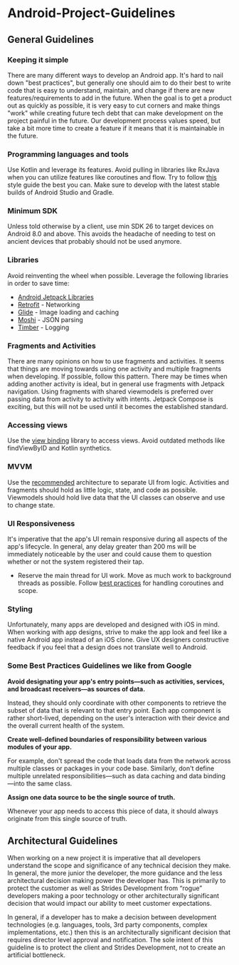 # Android-Project-Guidelines

## General Guidelines

### Keeping it simple

There are many different ways to develop an Android app.  It's hard to nail down "best practices", but generally one should aim to do their best to write code that is easy to understand, maintain, and change if there are new features/requirements to add in the future.  When the goal is to get a product out as quickly as possible, it is very easy to cut corners and make things "work" while creating future tech debt that can make development on the project painful in the future.  Our development process values speed, but take a bit more time to create a feature if it means that it is maintainable in the future.  

### Programming languages and tools
Use Kotlin and leverage its features.  Avoid pulling in libraries like RxJava when you can utilize features like coroutines and flow. Try to follow [this](https://developer.android.com/kotlin/style-guide) style guide the best you can.  Make sure to develop with the latest stable builds of Android Studio and Gradle.  

### Minimum SDK
Unless told otherwise by a client, use min SDK 26 to target devices on Android 8.0 and above.  This avoids the headache of needing to test on ancient devices that probably should not be used anymore. 

### Libraries

Avoid reinventing the wheel when possible.  Leverage the following libraries in order to save time:
* [Android Jetpack Libraries](https://developer.android.com/jetpack)
* [Retrofit](https://square.github.io/retrofit/) - Networking
* [Glide](https://github.com/bumptech/glide) - Image loading and caching
* [Moshi](https://github.com/square/moshi) - JSON parsing
* [Timber](https://github.com/JakeWharton/timber) - Logging

### Fragments and Activities
There are many opinions on how to use fragments and activities.  It seems that things are moving towards using one activity and multiple fragments when developing.  If possible, follow this pattern.  There may be times when adding another activity is ideal, but in general use fragments with Jetpack navigation.  Using fragments with shared viewmodels is preferred over passing data from activity to activity with intents.  Jetpack Compose is exciting, but this will not be used until it becomes the established standard.

### Accessing views
Use the [view binding](https://developer.android.com/topic/libraries/view-binding) library to access views.  Avoid outdated methods like findViewByID and Kotlin synthetics.  

### MVVM
Use the [recommended](https://developer.android.com/jetpack/guide) architecture to separate UI from logic.  Activities and fragments should hold as little logic, state, and code as possible.  Viewmodels should hold live data that the UI classes can observe and use to change state. 

### UI Responsiveness

It's imperative that the app's UI remain responsive during all aspects of the app's lifecycle. In general, any delay greater than 200 ms will be immediately noticeable by the user and could cause them to question whether or not the system registered their tap.

* Reserve the main thread for UI work. Move as much work to background threads as possible. Follow [best practices](https://developer.android.com/kotlin/coroutines/coroutines-best-practices) for handling coroutines and scope.

### Styling
Unfortunately, many apps are developed and designed with iOS in mind.  When working with app designs, strive to make the app look and feel like a native Android app instead of an iOS clone.  Give UX designers constructive feedback if you feel that a design does not translate well to Android.  




### Some Best Practices Guidelines we like from Google
**Avoid designating your app's entry points—such as activities, services, and broadcast receivers—as sources of data.**

Instead, they should only coordinate with other components to retrieve the subset of data that is relevant to that entry point. Each app component is rather short-lived, depending on the user's interaction with their device and the overall current health of the system.

**Create well-defined boundaries of responsibility between various modules of your app.**

For example, don't spread the code that loads data from the network across multiple classes or packages in your code base. Similarly, don't define multiple unrelated responsibilities—such as data caching and data binding—into the same class.

**Assign one data source to be the single source of truth.**

Whenever your app needs to access this piece of data, it should always originate from this single source of truth.

## Architectural Guidelines

When working on a new project it is imperative that all developers understand the scope and significance of any technical decision they make. In general, the more junior the developer, the more guidance and the less architectural decision making power the developer has. This is primarily to protect the customer as well as Strides Development from “rogue” developers making a poor technology or other architecturally significant decision that would impact our ability to meet customer expectations.

In general, if a developer has to make a decision between development technologies (e.g. languages, tools, 3rd party components, complex implementations, etc.) then this is an architecturally significant decision that requires director level approval and notification. The sole intent of this guideline is to protect the client and Strides Development, not to create an artificial bottleneck.
